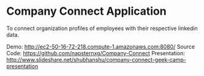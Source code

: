 Company Connect Application
============================

To connect organization profiles of employees with their respective linkedin data.

Demo: http://ec2-50-16-72-218.compute-1.amazonaws.com:8080/
Source Code: https://github.com/napsternxg/Company-Connect
Presentation: http://www.slideshare.net/shubhanshu/company-connect-geek-camp-presentation

